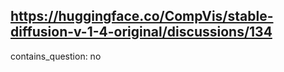 ## https://huggingface.co/CompVis/stable-diffusion-v-1-4-original/discussions/134

contains_question: no